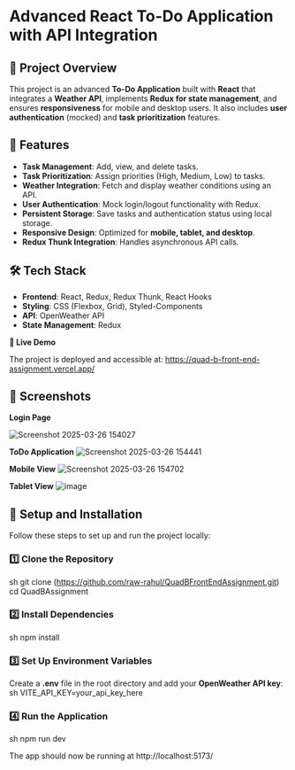 # Advanced React To-Do Application with API Integration

## 📌 Project Overview
This project is an advanced **To-Do Application** built with **React** that integrates a **Weather API**, implements **Redux for state management**, and ensures **responsiveness** for mobile and desktop users. It also includes **user authentication** (mocked) and **task prioritization** features.

## 🚀 Features
- **Task Management**: Add, view, and delete tasks.
- **Task Prioritization**: Assign priorities (High, Medium, Low) to tasks.
- **Weather Integration**: Fetch and display weather conditions using an API.
- **User Authentication**: Mock login/logout functionality with Redux.
- **Persistent Storage**: Save tasks and authentication status using local storage.
- **Responsive Design**: Optimized for **mobile, tablet, and desktop**.
- **Redux Thunk Integration**: Handles asynchronous API calls.

## 🛠️ Tech Stack
- **Frontend**: React, Redux, Redux Thunk, React Hooks
- **Styling**: CSS (Flexbox, Grid), Styled-Components
- **API**: OpenWeather API
- **State Management**: Redux

**💎 Live Demo**

The project is deployed and accessible at: https://quad-b-front-end-assignment.vercel.app/


## 📸 Screenshots
**Login Page**

![Screenshot 2025-03-26 154027](https://github.com/user-attachments/assets/38df3b8a-d0a6-40bd-a931-7a185e225e78)

**ToDo Application**
![Screenshot 2025-03-26 154441](https://github.com/user-attachments/assets/9039215b-02e5-4d17-81f1-ff518322b322)

**Mobile View**
![Screenshot 2025-03-26 154702](https://github.com/user-attachments/assets/7fca703e-2a68-4b93-b4a8-45b48642a89a)


**Tablet View**
![image](https://github.com/user-attachments/assets/2f81c821-37fb-4575-8a12-8749b948bf5f)





## 🔧 Setup and Installation
Follow these steps to set up and run the project locally:

### 1️⃣ Clone the Repository
sh
 git clone (https://github.com/raw-rahul/QuadBFrontEndAssignment.git)
 cd QuadBAssignment


### 2️⃣ Install Dependencies
sh
 npm install


### 3️⃣ Set Up Environment Variables
Create a **.env** file in the root directory and add your **OpenWeather API key**:
sh
VITE_API_KEY=your_api_key_here


### 4️⃣ Run the Application
sh
 npm run dev

The app should now be running at http://localhost:5173/
